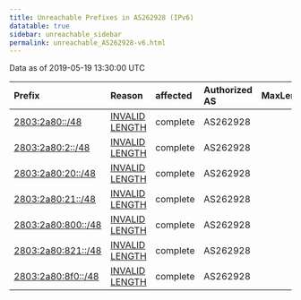 ```yaml
---
title: Unreachable Prefixes in AS262928 (IPv6)
datatable: true
sidebar: unreachable_sidebar
permalink: unreachable_AS262928-v6.html
---
```


Data as of 2019-05-19 13:30:00 UTC


<div class="datatable-begin"></div>

| Prefix                                                         | Reason                                                                                                        | affected   | Authorized AS   |   MaxLength | Anchor                                         |   unreachable /48s |
|:---------------------------------------------------------------|:--------------------------------------------------------------------------------------------------------------|:-----------|:----------------|------------:|:-----------------------------------------------|-------------------:|
| [2803:2a80::/48](https://stat.ripe.net/2803:2a80::/48)         | [INVALID LENGTH](https://rpki-validator.ripe.net/announcement-preview?asn=AS262928&prefix=2803:2a80::/48)     | complete   | AS262928        |          32 | [LACNIC](unreachable_LACNIC_RPKI_Root-v6.html) |                  1 |
| [2803:2a80:2::/48](https://stat.ripe.net/2803:2a80:2::/48)     | [INVALID LENGTH](https://rpki-validator.ripe.net/announcement-preview?asn=AS262928&prefix=2803:2a80:2::/48)   | complete   | AS262928        |          32 | [LACNIC](unreachable_LACNIC_RPKI_Root-v6.html) |                  1 |
| [2803:2a80:20::/48](https://stat.ripe.net/2803:2a80:20::/48)   | [INVALID LENGTH](https://rpki-validator.ripe.net/announcement-preview?asn=AS262928&prefix=2803:2a80:20::/48)  | complete   | AS262928        |          32 | [LACNIC](unreachable_LACNIC_RPKI_Root-v6.html) |                  1 |
| [2803:2a80:21::/48](https://stat.ripe.net/2803:2a80:21::/48)   | [INVALID LENGTH](https://rpki-validator.ripe.net/announcement-preview?asn=AS262928&prefix=2803:2a80:21::/48)  | complete   | AS262928        |          32 | [LACNIC](unreachable_LACNIC_RPKI_Root-v6.html) |                  1 |
| [2803:2a80:800::/48](https://stat.ripe.net/2803:2a80:800::/48) | [INVALID LENGTH](https://rpki-validator.ripe.net/announcement-preview?asn=AS262928&prefix=2803:2a80:800::/48) | complete   | AS262928        |          32 | [LACNIC](unreachable_LACNIC_RPKI_Root-v6.html) |                  1 |
| [2803:2a80:821::/48](https://stat.ripe.net/2803:2a80:821::/48) | [INVALID LENGTH](https://rpki-validator.ripe.net/announcement-preview?asn=AS262928&prefix=2803:2a80:821::/48) | complete   | AS262928        |          32 | [LACNIC](unreachable_LACNIC_RPKI_Root-v6.html) |                  1 |
| [2803:2a80:8f0::/48](https://stat.ripe.net/2803:2a80:8f0::/48) | [INVALID LENGTH](https://rpki-validator.ripe.net/announcement-preview?asn=AS262928&prefix=2803:2a80:8f0::/48) | complete   | AS262928        |          32 | [LACNIC](unreachable_LACNIC_RPKI_Root-v6.html) |                  1 |

<div class="datatable-end"></div>
